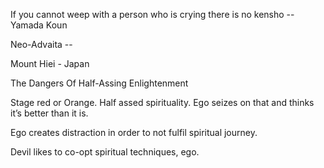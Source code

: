 If you cannot weep with a person who is crying there is no kensho -- Yamada Koun

Neo-Advaita -- 

Mount Hiei - Japan


The Dangers Of Half-Assing Enlightenment

Stage red or Orange. Half assed spirituality. Ego seizes on that and thinks it’s better than it is.

Ego creates distraction in order to not fulfil spiritual journey.

Devil likes to co-opt spiritual techniques, ego. 


